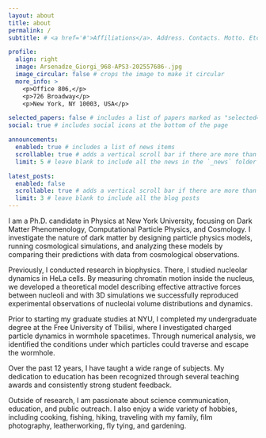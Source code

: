 ```yaml
---
layout: about
title: about
permalink: /
subtitle: # <a href='#'>Affiliations</a>. Address. Contacts. Motto. Etc.

profile:
  align: right
  image: Arsenadze_Giorgi_968-APS3-202557686-.jpg
  image_circular: false # crops the image to make it circular
  more_info: >
    <p>Office 806,</p>
    <p>726 Broadway</p>
    <p>New York, NY 10003, USA</p>

selected_papers: false # includes a list of papers marked as "selected={true}"
social: true # includes social icons at the bottom of the page

announcements:
  enabled: true # includes a list of news items
  scrollable: true # adds a vertical scroll bar if there are more than 3 news items
  limit: 5 # leave blank to include all the news in the `_news` folder

latest_posts:
  enabled: false
  scrollable: true # adds a vertical scroll bar if there are more than 3 new posts items
  limit: 3 # leave blank to include all the blog posts
---
```


I am a Ph.D. candidate in Physics at New York University, focusing on Dark Matter Phenomenology, Computational Particle Physics, and Cosmology. I investigate the nature of dark matter by designing particle physics models, running cosmological simulations, and analyzing these models by comparing their predictions with data from cosmological observations. 

Previously, I conducted research in biophysics. There, I studied nucleolar dynamics in HeLa cells. By measuring chromatin motion inside the nucleus, we developed a theoretical model describing effective attractive forces between nucleoli and with 3D simulations we successfully reproduced experimental observations of nucleolai volume distributions and dynamics.

Prior to starting my graduate studies at NYU, I completed my undergraduate degree at the Free University of Tbilisi, where I investigated charged particle dynamics in wormhole spacetimes. Through numerical analysis, we identified the conditions under which particles could traverse and escape the wormhole.

Over the past 12 years, I have taught a wide range of subjects. My dedication to education has been recognized through several teaching awards and consistently strong student feedback. 

Outside of research, I am passionate about science communication, education, and public outreach. I also enjoy a wide variety of hobbies, including cooking, fishing, hiking, traveling with my family, film photography, leatherworking, fly tying, and gardening.
